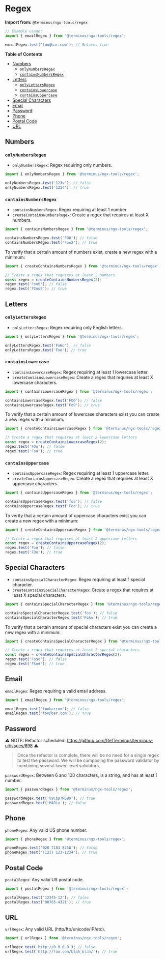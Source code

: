<h1>Regex</h1>

**Import from:** `@terminus/ngx-tools/regex`

```typescript
// Example usage:
import { emailRegex } from '@terminus/ngx-tools/regex';

emailRegex.test('foo@bar.com'); // Returns true
```


<!-- START doctoc generated TOC please keep comment here to allow auto update -->
<!-- DON'T EDIT THIS SECTION, INSTEAD RE-RUN doctoc TO UPDATE -->
**Table of Contents**

- [Numbers](#numbers)
  - [`onlyNumbersRegex`](#onlynumbersregex)
  - [`containsNumbersRegex`](#containsnumbersregex)
- [Letters](#letters)
  - [`onlyLettersRegex`](#onlylettersregex)
  - [`containsLowercase`](#containslowercase)
  - [`containsUppercase`](#containsuppercase)
- [Special Characters](#special-characters)
- [Email](#email)
- [Password](#password)
- [Phone](#phone)
- [Postal Code](#postal-code)
- [URL](#url)

<!-- END doctoc generated TOC please keep comment here to allow auto update -->


## Numbers

### `onlyNumbersRegex`

- `onlyNumbersRegex`: Regex requiring only numbers.

```typescript
import { onlyNumbersRegex } from '@terminus/ngx-tools/regex';

onlyNumbersRegex.test('123v'); // false
onlyNumbersRegex.test('1234'); // true
```

### `containsNumbersRegex`

- `containsNumbersRegex`: Regex requiring at least 1 number.
- `createContainsNumbersRegex`: Create a regex that requires at least X numbers.

```typescript
import { containsNumbersRegex } from '@terminus/ngx-tools/regex';

containsNumbersRegex.test('FOO'); // false
containsNumbersRegex.test('Foo2'); // true
```

To verify that a certain amount of numbers exist, create a new regex with a minimum:

```typescript
import { createContainsNumbersRegex } from '@terminus/ngx-tools/regex';

// Create a regex that requires at least 2 numbers
const regex = createContainsNumbersRegex(2);
regex.test('Foo6'); // false
regex.test('F2oo5'); // true
```


## Letters

### `onlyLettersRegex`

- `onlyLettersRegex`: Regex requiring only English letters.

```typescript
import { onlyLettersRegex } from '@terminus/ngx-tools/regex';

onlyLettersRegex.test('Fo6o'); // false
onlyLettersRegex.test('Foo'); // true
```


### `containsLowercase`

- `containsLowercaseRegex`: Regex requiring at least 1 lowercase letter.
- `createContainsLowercaseRegex`: Create a regex that requires at least X lowercase characters.

```typescript
import { containsLowercaseRegex } from '@terminus/ngx-tools/regex';

containsLowercaseRegex.test('FOO'); // false
containsLowercaseRegex.test('FoO'); // true
```

To verify that a certain amount of lowercase characters exist you can create a new regex with a
minimum:

```typescript
import { createContainsLowercaseRegex } from '@terminus/ngx-tools/regex';

// Create a regex that requires at least 2 lowercase letters
const regex = createContainsLowercaseRegex(2);
regex.test('FOo'); // false
regex.test('Foo'); // true
```

### `containsUppercase`

- `containsUppercaseRegex`: Regex requiring at least 1 uppercase letter.
- `createContainsUppercaseRegex`: Create a regex that requires at least X uppercase characters.

```typescript
import { containsUppercaseRegex } from '@terminus/ngx-tools/regex';

containsUppercaseRegex.test('foo'); // false
containsUppercaseRegex.test('Foo'); // true
```

To verify that a certain amount of uppercase characters exist you can create a new regex with a
minimum:

```typescript
import { createContainsUppercaseRegex } from '@terminus/ngx-tools/regex';

// Create a regex that requires at least 2 uppercase letters
const regex = createContainsUppercaseRegex(2);
regex.test('Foo'); // false
regex.test('FOo'); // true
```


## Special Characters

- `containsSpecialCharacterRegex`: Regex requiring at least 1 special character.
- `createContainsSpecialCharacterRegex`: Create a regex that requires at least X special characters.

```typescript
import { containsSpecialCharacterRegex } from '@terminus/ngx-tools/regex';

containsSpecialCharacterRegex.test('foo'); // false
containsSpecialCharacterRegex.test('Fo&o'); // true
```

To verify that a certain amount of special characters exist you can create a new regex with a
minimum:

```typescript
import { createContainsSpecialCharacterRegex } from '@terminus/ngx-tools/regex';

// Create a regex that requires at least 2 special characters
const regex = createContainsSpecialCharacterRegex(2);
regex.test('Fo$o'); // false
regex.test('F$o#'); // true
```


## Email

`emailRegex`: Regex requiring a valid email address.

```typescript
import { emailRegex } from '@terminus/ngx-tools/regex';

emailRegex.test('foobarcom'); // false
emailRegex.test('foo@bar.com'); // true
```


## Password

:warning: NOTE: Refactor scheduled: https://github.com/GetTerminus/terminus-ui/issues/698 :warning:

> Once the refactor is complete, there will be no need for a single regex to test the password. We
> will be composing the password validator by combining several lower-level validators.

`passwordRegex`: Between 6 and 100 characters, is a string, and has at least 1 number.

```typescript
import { passwordRegex } from '@terminus/ngx-tools/regex';

passwordRegex.test('V9Cpp7RGB9'); // true
passwordRegex.test('MA9Lv'); // false
```

## Phone

`phoneRegex`: Any valid US phone number.

```typescript
import { phoneRegex } from '@terminus/ngx-tools/regex';

phoneRegex.test('020 7183 8750'); // false
phoneRegex.test('(123) 123-1234'); // true
```


## Postal Code

`postalRegex`: Any valid US postal code.

```typescript
import { postalRegex } from '@terminus/ngx-tools/regex';

postalRegex.test('12345-12'); // false
postalRegex.test('98765-4321'); // true
```


## URL

`urlRegex`: Any valid URL (http/ftp/unicode/IP/etc).

```typescript
import { urlRegex } from '@terminus/ngx-tools/regex';

urlRegex.test('http://0.0.0.0'); // false
urlRegex.test('http://foo.com/blah_blah/'); // true
```

